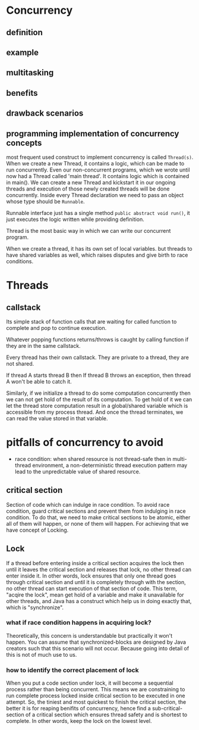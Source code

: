 # Concurrency

## definition

## example

## multitasking

## benefits

## drawback scenarios

## programming implementation of concurrency concepts
most frequent used construct to implement concurrency is called `Thread(s)`. When we create a new Thread, it contains a logic, which can be made to run
concurrently. 
Even our non-concurrent programs, which we wrote until now had a Thread called 'main thread'. It contains logic which is contained in main().
We can create a new Thread and kickstart it in our ongoing threads and execution of those newly created threads will be done concurrently.
Inside every Thread declaration we need to pass an object whose type should be `Runnable`.

Runnable interface just has a single method `public abstract void run()`, it just executes the logic written while providing definition.

Thread is the most basic way in which we can write our concurrent program.

When we create a thread, it has its own set of local variables. but threads to have shared variables as well, which raises disputes and give birth to
race conditions.

# Threads

## callstack
Its simple stack of function calls that are waiting for called function to complete and pop to continue execution.

Whatever popping functions returns/throws is caught by calling function if they are in the same callstack.

Every thread has their own callstack. They are private to a thread, they are not shared.

If thread A starts thread B then If thread B throws an exception, then thread A won't be able to catch it.

Similarly, if we initialize a thread to do some computation concurrently then we can not get hold of the result of its computation.
To get hold of it we can let the thread store computation result in a global/shared variable which is accessible from my process thread.
And once the thread terminates, we can read the value stored in that variable.

# pitfalls of concurrency to avoid
- race condition: when shared resource is not thread-safe then in multi-thread environment, a non-deterministic thread execution
pattern may lead to the unpredictable value of shared resource.

## critical section
Section of code which can indulge in race condition. To avoid race condition, guard critical sections and prevent them from indulging
in race condition.
To do that, we need to make critical sections to be atomic, either all of them will happen, or none of them will happen.
For achieving that we have concept of Locking.

## Lock
If a thread before entering inside a critical section acquires the lock then until it leaves the critical section and releases that
lock, no other thread can enter inside it.
In other words, lock ensures that only one thread goes through critical section and until it is completely through with the section,
no other thread can start execution of that section of code.
This term, "acqire the lock", mean get hold of a variable and make it unavailable for other threads, and Java has a construct
which help us in doing exactly that, which is "synchronize".

### what if race condition happens in acquiring lock?
Theoretically, this concern is understandable but practically it won't happen. You can assume that synchronized-blocks are designed
by Java creators such that this scenario will not occur. Because going into detail of this is not of much use to us.

### how to identify the correct placement of lock
When you put a code section under lock, it will become a sequential process rather than being concurrent.
This means we are constraining to run complete process locked inside critical section to be executed in one attempt.
So, the tiniest and most quickest to finish the critical section, the better it is for reaping benifits of concurrency, hence
find a sub-critical-section of a critical section which ensures thread safety and is shortest to complete.
In other words, keep the lock on the lowest level.
